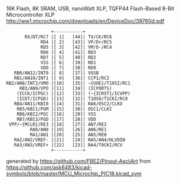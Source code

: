 16K Flash, 8K SRAM, USB, nanoWatt XLP, TQFP44
Flash-Based 8-Bit Microcontroller XLP
http://ww1.microchip.com/downloads/en/DeviceDoc/39760d.pdf


	                 +-----------+
	       RX/DT/RC7 |[ 1]   [44]| TX/CK/RC6
	             RD4 |[ 2]   [43]| VP/D+/RC5
	             RD5 |[ 3]   [42]| VM/D-/RC4
	             RD6 |[ 4]   [41]| RD3
	             RD7 |[ 5]   [40]| RD2
	             VSS |[ 6]   [39]| RD1
	             VDD |[ 7]   [38]| RD0
	   RB0/AN12/INT0 |[ 8]   [37]| VUSB
	   RB1/AN10/INT1 |[ 9]   [36]| CCP1/RC2
	RB2/AN8/INT2/VMO |[10]   [35]| ~{UOE}/T1OSI/RC1
	     RB3/AN9/VPO |[11]   [34]| (ICPORTS)
	    (ICCK/ICPGC) |[12]   [33]| (~{ICRST}/ICVPP)
	    (ICDT/ICPGD) |[13]   [32]| T1OSO/T1CKI/RC0
	   RB4/AN11/KBI0 |[14]   [31]| RA6/OSC2/CLKO
	    RB5/KBI1/PGM |[15]   [30]| OSC1/CLKI
	    RB6/KBI2/PGC |[16]   [29]| VSS
	    RB7/KBI3/PGD |[17]   [28]| VDD
	 VPP/~{MCLR}/RE3 |[18]   [27]| AN7/RE2
	         RA0/AN0 |[19]   [26]| AN6/RE1
	         RA1/AN1 |[20]   [25]| AN5/RE0
	   RA2/AN2/VREF- |[21]   [24]| RA5/AN4/HLVDIN
	   RA3/AN3/VREF+ |[22]   [23]| RA4/T0CKI/RCV
	                 +-----------+


generated by https://github.com/FBEZ/Pinout-AsciiArt from https://github.com/ask6483/kicad-symbols/blob/master/MCU_Microchip_PIC18.kicad_sym